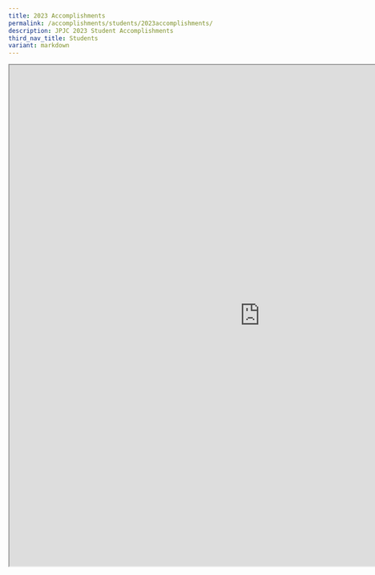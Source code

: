 ```yaml
---
title: 2023 Accomplishments
permalink: /accomplishments/students/2023accomplishments/
description: JPJC 2023 Student Accomplishments
third_nav_title: Students
variant: markdown
---
```

<div align="justify">

<iframe src="https://docs.google.com/document/d/e/2PACX-1vTAicZXo0z7IVUd5wQpz56JBesWuVs7cN6HI9QWURWR9FMlKmNuSm2bYqkgy0ONBA/pub?embedded=true" width="1000px" height="1000px" scrolling="no"></iframe>	
	
</div>



<div hidden="">
<div hidden="">
<h3><center>Singapore Youth Festival</center></h3>

<table>
	<tbody><tr>
		<td><h4><center>Award Achieved</center></h4></td>
		<td><h4><center>CCA</center></h4></td></tr>
	<tr>
		<td><h5><center><br>Certificate of Distinction</center></h5></td>
		<td><h6><center>Chinese Orchestra<br>
			JP Dance Club</center></h6></td>
		</tr><tr>
			<td><h5><center><br><br>Certificate of Accomplishment</center></h5></td>
			<td><h6><center>Choir<br>
				Malay Cultural Society (Dance)<br>
				Concert Band</center></h6></td></tr>
	<tr>
		<td><h5><center>Certificate of Commendation</center></h5></td>
		<td><h6><center>Guitar Ensemble</center></h6></td></tr></tbody></table>
	
<h3><center>National School Games</center></h3></div>

<table>
	<tbody><tr>
		<td><h4><center>CCA/Category</center></h4></td>
		<td><h4><center>Award achieved</center></h4></td></tr>
	
<tr>
	<td><h5><center><br><br><br>Athletics</center></h5></td>
	<td><h6><center><u><strong>800m Finals - 2nd</strong></u><br>Lee Wen Jie (22S21)<br>
		<u><strong>Cross Country:</strong></u><br>
		12<sup>th</sup> place: Lee Wen Jie (22S21)<br>
		16<sup>th</sup> place: Lieu Cea Jay Dylan (22S19)<br>
		18<sup>th</sup> place: Lieu Yea Jay Erwin (22S15)</center></h6></td></tr>
	<tr>
		<td><h5><center><br><br>Taekwondo</center></h5></td>
		<td><h6><center><u><strong>Individual:</strong></u><br>
			1 Gold, 1 Silver &amp; 4 Bronze<br>
			<u><strong>Team:</strong></u><br>
			6 Silver &amp; 9 Bronze</center></h6></td></tr>
		<tr>
			<td><h5><center><br>Volleyball</center></h5></td>
			<td><h6><center>4<sup>th</sup> National</center></h6></td></tr>
		<tr>
			<td><h5><center><br><br>Swimming</center></h5></td>
			<td><h6><center><u><strong>100m Freestyle - 8th</strong></u><br>
				Edward Lie Yee Wei (23A01)<br>
				<u><strong>50m Breaststroke - 9th</strong></u><br>
				Edward Lie Yee Wei (23A01)</center></h6></td></tr>
		<tr>
			<td><h5><center><br><br>Wushu</center></h5></td>
			<td><h6><center><u><strong>1<sup>st</sup> International Nan Dao</strong></u><br>
				Ang Kai Ze, Dominic (23A06)<br>
				<u><strong>1<sup>st</sup> International Nan Gun</strong></u><br>
				Ang Kai Ze, Dominic (23A06)</center></h6></td></tr>
		<tr>
			<td><h5><center><br><br><br><br><br><br>Sportsmanship Award</center></h5></td>
			<td><h6><center>
				<u><strong>Basketball</strong></u><br>
				Claudia Wong Hui En (22A02)<br>
				Ling Tian Le Rayvier (22S01)<br><br>
				<u><strong>Taekwondo</strong></u><br>
				Su Jiayu (23A01)<br>
				Muhammad Dani Mirza Bin Ahmad Affandi (22S21)<br><br>
				<u><strong>Volleyball</strong></u><br>
				Mabel Lim Pin Yu (22A06)<br>
				Teo Wan Qin (22S15)<br>
				Chua Zhun Kai (22A06)<br></center></h6><h6></h6></td></tr></tbody></table>

<h3><center>Other CCA Achievements</center></h3>

<table>
	<tbody><tr>
		<td><h4><center>CCA</center></h4></td>
		<td><h4><center>Competition/Event</center></h4></td>
		<td><h4><center>Accomplishment</center></h4></td></tr>
	<tr>
		<td><h5><center>Touch Rugby</center></h5></td>
		<td><h6><center>National Junior Colleges Touch Championships</center></h6></td>
		<td><h6><center>Team 4<sup>th</sup></center></h6></td></tr>
		<tr>
			<td><h5><center>Chinese Cultural Society</center></h5></td>
			<td><h6><center>National Short Film Competition</center></h6></td>
			<td><h6><center>Most popular short film</center></h6></td></tr>
		<tr>
			<td><h5><center>Debate</center></h5></td>
			<td><h6><center>NUSPA Debate Series</center></h6></td>
			<td><h6><center>Plate Champion</center></h6></td></tr>
		<tr>
			<td><h5><center>Media Production</center></h5></td>
			<td><h6><center>N.E.mation!</center></h6></td>
			<td><h6><center>National Top 10</center></h6></td></tr>
	</tbody></table></div>